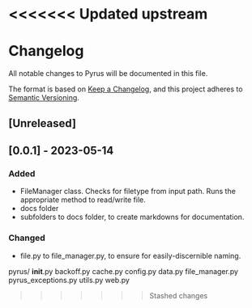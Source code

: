 <<<<<<< Updated upstream
=======
# Changelog

All notable changes to Pyrus will be documented in this file.

The format is based on [Keep a Changelog](https://keepachangelog.com/en/1.0.0/),
and this project adheres to [Semantic Versioning](https://semver.org/spec/v2.0.0.html).

## [Unreleased]

## [0.0.1] - 2023-05-14

### Added
- FileManager class. Checks for filetype from input path. Runs the appropriate method to read/write file.
- docs folder
- subfolders to docs folder, to create markdowns for documentation.

### Changed
- file.py to file_manager.py, to ensure for easily-discernible naming.

pyrus/
    __init__.py
    backoff.py
    cache.py
    config.py
    data.py
    file_manager.py
    pyrus_exceptions.py
    utils.py
    web.py
>>>>>>> Stashed changes
